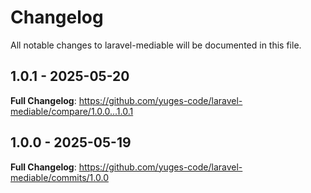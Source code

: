 # Changelog

All notable changes to laravel-mediable will be documented in this file.

## 1.0.1 - 2025-05-20

**Full Changelog**: https://github.com/yuges-code/laravel-mediable/compare/1.0.0...1.0.1

## 1.0.0 - 2025-05-19

**Full Changelog**: https://github.com/yuges-code/laravel-mediable/commits/1.0.0
